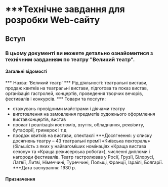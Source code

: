 # ***Технічне завдання для розробки Web-сайту

## Вступ

### В цьому документі ви можете детально ознайомитися з технічним завданням по театру "Великий театр". 

#### Загальні відомості

*** Назва: 'Великий театр'
*** Рід діяльності: театральні вистави, продаж квитків на театральні вистави, підготова та показ вистав, організація гастролей, концертів, проведення творчих вечорів, фестивалів і конкурсів.
*** Товари та послуги: 
- стажувань провідними майстрами і діячами театру
- виготовлення на замовлення предметів художнього оформлення виставконцертів, вистав
- прокат і реалізація костюмів, взуття, обладнання, реквізиту, бутафорії, гримерок і т.д 
- продаж квитків на вистави, спектаклі
***Досягнення: у списку досягнень театру – 43 театральні премії «Київська пектораль» (більшість з яких у найвагоміших номінаціях «Краща вистава сезону» та «Краща режисерська робота»), численні дипломи і нагороди фестивалів. Театр гастролював у Росії, Грузії, Білорусі, Латвії, Литві, Німеччині, Туреччині, Польщі, Франції, Ізраїлі, Болгарії.
***Дата заснування: 1930 р.


#### Призначення

